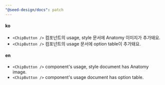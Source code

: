 ```yaml
---
"@seed-design/docs": patch
---
```


#### ko

- `<ChipButton />` 컴포넌트의 usage, style 문서에 Anatomy 이미지가 추가돼요.
- `<ChipButton />` 컴포넌트의 usage 문서에 option table이 추가돼요.

#### en

- `<ChipButton />` component's usage, style document has Anatomy image.
- `<ChipButton />` component's usage document has option table.
